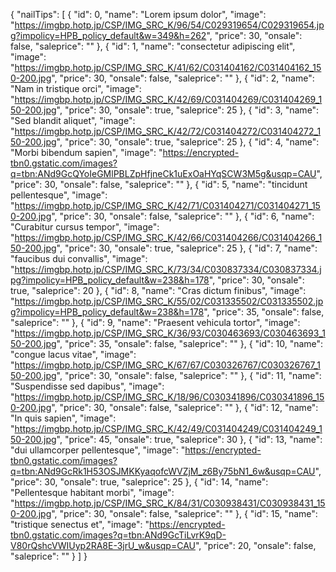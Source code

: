 {
    "nailTips": [
        {
            "id": 0,
            "name": "Lorem ipsum dolor",
            "image": "https://imgbp.hotp.jp/CSP/IMG_SRC_K/96/54/C029319654/C029319654.jpg?impolicy=HPB_policy_default&w=349&h=262",
            "price": 30,
            "onsale": false,
            "saleprice": ""
        },
        {
            "id": 1,
            "name": "consectetur adipiscing elit",
            "image": "https://imgbp.hotp.jp/CSP/IMG_SRC_K/41/62/C031404162/C031404162_150-200.jpg",
            "price": 30,
            "onsale": false,
            "saleprice": ""
        },
        {
            "id": 2,
            "name": "Nam in tristique orci",
            "image": "https://imgbp.hotp.jp/CSP/IMG_SRC_K/42/69/C031404269/C031404269_150-200.jpg",
            "price": 30,
            "onsale": true,
            "saleprice": 25
        },
        {
            "id": 3,
            "name": "Sed blandit aliquet",
            "image": "https://imgbp.hotp.jp/CSP/IMG_SRC_K/42/72/C031404272/C031404272_150-200.jpg",
            "price": 30,
            "onsale": true,
            "saleprice": 25
        },
        {
            "id": 4,
            "name": "Morbi bibendum sapien",
            "image": "https://encrypted-tbn0.gstatic.com/images?q=tbn:ANd9GcQYoIeGMlPBLZpHfjneCk1uExOaHYqSCW3M5g&usqp=CAU",
            "price": 30,
            "onsale": false,
            "saleprice": ""
        },
        {
            "id": 5,
            "name": "tincidunt pellentesque",
            "image": "https://imgbp.hotp.jp/CSP/IMG_SRC_K/42/71/C031404271/C031404271_150-200.jpg",
            "price": 30,
            "onsale": false,
            "saleprice": ""
        },
        {
            "id": 6,
            "name": "Curabitur cursus tempor",
            "image": "https://imgbp.hotp.jp/CSP/IMG_SRC_K/42/66/C031404266/C031404266_150-200.jpg",
            "price": 30,
            "onsale": true,
            "saleprice": 25
        },
        {
            "id": 7,
            "name": "faucibus dui convallis",
            "image": "https://imgbp.hotp.jp/CSP/IMG_SRC_K/73/34/C030837334/C030837334.jpg?impolicy=HPB_policy_default&w=238&h=178",
            "price": 30,
            "onsale": true,
            "saleprice": 20
        },
        {
            "id": 8,
            "name": "Cras dictum finibus",
            "image": "https://imgbp.hotp.jp/CSP/IMG_SRC_K/55/02/C031335502/C031335502.jpg?impolicy=HPB_policy_default&w=238&h=178",
            "price": 35,
            "onsale": false,
            "saleprice": ""
        },
        {
            "id": 9,
            "name": "Praesent vehicula tortor",
            "image": "https://imgbp.hotp.jp/CSP/IMG_SRC_K/36/93/C030463693/C030463693_150-200.jpg",
            "price": 35,
            "onsale": false,
            "saleprice": ""
        },
        {
            "id": 10,
            "name": "congue lacus vitae",
            "image": "https://imgbp.hotp.jp/CSP/IMG_SRC_K/67/67/C030326767/C030326767_150-200.jpg",
            "price": 30,
            "onsale": false,
            "saleprice": ""
        },
        {
            "id": 11,
            "name": "Suspendisse sed dapibus",
            "image": "https://imgbp.hotp.jp/CSP/IMG_SRC_K/18/96/C030341896/C030341896_150-200.jpg",
            "price": 30,
            "onsale": false,
            "saleprice": ""
        },
        {
            "id": 12,
            "name": "In quis sapien",
            "image": "https://imgbp.hotp.jp/CSP/IMG_SRC_K/42/49/C031404249/C031404249_150-200.jpg",
            "price": 45,
            "onsale": true,
            "saleprice": 30
        },
        {
            "id": 13,
            "name": "dui ullamcorper pellentesque",
            "image": "https://encrypted-tbn0.gstatic.com/images?q=tbn:ANd9GcRk1H53OSJMKKyaqofcWVZjM_z6By75bN1_6w&usqp=CAU",
            "price": 30,
            "onsale": true,
            "saleprice": 25
        },
        {
            "id": 14,
            "name": "Pellentesque habitant morbi",
            "image": "https://imgbp.hotp.jp/CSP/IMG_SRC_K/84/31/C030938431/C030938431_150-200.jpg",
            "price": 30,
            "onsale": false,
            "saleprice": ""
        },
        {
            "id": 15,
            "name": "tristique senectus et",
            "image": "https://encrypted-tbn0.gstatic.com/images?q=tbn:ANd9GcTiLvrK9qD-V80rQshcVWIUyp2RA8E-3jrU_w&usqp=CAU",
            "price": 20,
            "onsale": false,
            "saleprice": ""
        }
  ]
}